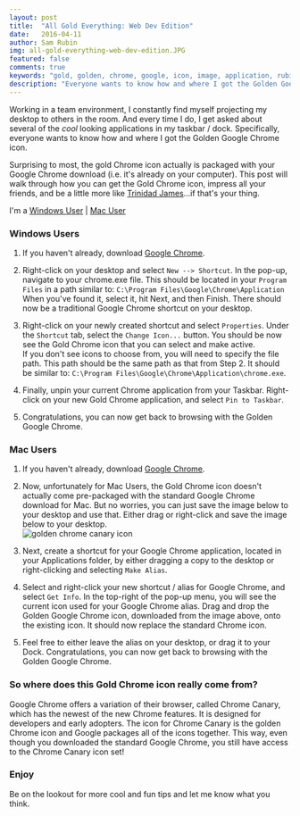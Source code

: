 ```yaml
---
layout: post
title:  "All Gold Everything: Web Dev Edition"
date:   2016-04-11
author: Sam Rubin
img: all-gold-everything-web-dev-edition.JPG
featured: false
comments: true
keywords: "gold, golden, chrome, google, icon, image, application, rubin, sam"
description: "Everyone wants to know how and where I got the Golden Google Chrome icon. Surprising to most, the gold Chrome icon actually is packaged with your Google Chrome download (i.e. it's already on your computer). This post will walk through how you can get the Gold Chrome icon."
---
```


Working in a team environment, I constantly find myself projecting my desktop to others in the room. And every time I do, I get asked about several of the *cool* looking applications in my taskbar / dock. Specifically, everyone wants to know how and where I got the Golden Google Chrome icon.

Surprising to most, the gold Chrome icon actually is packaged with your Google Chrome download (i.e. it's already on your computer). This post will walk through how you can get the Gold Chrome icon, impress all your friends, and be a little more like <a href="https://soundcloud.com/trinidad-jame/all-gold-everything" target="_blank">Trinidad James</a>...if that's your thing.

I'm a [Windows User](#windows) &#124; [Mac User](#mac) 


<h3 id="windows">Windows Users</h3>

1. If you haven't already, download <a href="https://www.google.com/chrome/browser/desktop/" target="_blank">Google Chrome</a>.

2. Right-click on your desktop and select `New --> Shortcut`. In the pop-up, navigate to your chrome.exe file. This should be located in your `Program Files` in a path similar to: `C:\Program Files\Google\Chrome\Application`  
  When you've found it, select it, hit Next, and then Finish. There should now be a traditional Google Chrome shortcut on your desktop.  

3. Right-click on your newly created shortcut and select `Properties`. Under the `Shortcut` tab, select the `Change Icon...` button. You should be now see the Gold Chrome icon that you can select and make active.  
  If you don't see icons to choose from, you will need to specify the file path. This path should be the same path as that from Step 2. It should be similar to: `C:\Program Files\Google\Chrome\Application\chrome.exe`.

4. Finally, unpin your current Chrome application from your Taskbar. Right-click on your new Gold Chrome application, and select `Pin to Taskbar`.

5. Congratulations, you can now get back to browsing with the Golden Google Chrome.


<h3 id="mac">Mac Users</h3>

1. If you haven't already, download [Google Chrome](https://www.google.com/chrome/browser/desktop/).

2. Now, unfortunately for Mac Users, the Gold Chrome icon doesn't actually come pre-packaged with the standard Google Chrome download for Mac. But no worries, you can just save the image below to your desktop and use that. Either drag or right-click and save the image below to your desktop.  
  ![golden chrome canary icon]({{site.baseurl}}/img/blog/chrome-canary.ico "Golden Google Chrome")

3. Next, create a shortcut for your Google Chrome application, located in your Applications folder, by either dragging a copy to the desktop or right-clicking and selecting `Make Alias`.

4. Select and right-click your new shortcut / alias for Google Chrome, and select `Get Info`. In the top-right of the pop-up menu, you will see the current icon used for your Google Chrome alias. Drag and drop the Golden Google Chrome icon, downloaded from the image above, onto the existing icon. It should now replace the standard Chrome icon.

5. Feel free to either leave the alias on your desktop, or drag it to your Dock. Congratulations, you can now get back to browsing with the Golden Google Chrome.


### So where does this Gold Chrome icon really come from?

Google Chrome offers a variation of their browser, called Chrome Canary, which has the newest of the new Chrome features. It is designed for developers and early adopters. The icon for Chrome Canary is the golden Chrome icon and Google packages all of the icons together. This way, even though you downloaded the standard Google Chrome, you still have access to the Chrome Canary icon set!

### Enjoy

Be on the lookout for more cool and fun tips and let me know what you think.

